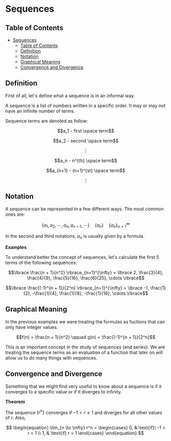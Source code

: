 # Sequences

## Table of Contents

- [Sequences](#sequences)
  - [Table of Contents](#table-of-contents)
  - [Definition](#definition)
  - [Notation](#notation)
  - [Graphical Meaning](#graphical-meaning)
  - [Convergence and Divergence](#convergence-and-divergence)

## Definition

First of all, let's define what a sequence is in an informal way.

A sequence is a list of numbers written in a specific order. It may or may not have an infinite number of terms.

Sequence terms are denoted as follow:

$$a_1 - first \space term$$

$$a_2 - second \space term$$

$$\vdots$$

$$a_n - n^{th} \space term$$

$$a_{n+1} - (n+1)^{st} \space term$$

$$\vdots$$

## Notation

A sequence can be represented in a few different ways. The most common ones are:

$$\lbrace a_1, a_2, \cdots, a_n, a_{n+1}, \cdots \rbrace \quad \lbrace a_n \rbrace \quad \lbrace a_n \rbrace_{n=1}^{\infty}$$

In the second and third notations, $a_n$ is usually given by a formula.

**Examples**

To understand better the concept of sequences, let's calculate the first 5 terms of the following sequences:

$$\lbrace \frac{n + 1}{n^2} \rbrace_{n=1}^{\infty} = \lbrace 2, \frac{3}{4}, \frac{4}{9}, \frac{5}{16}, \frac{6}{25}, \cdots \rbrace$$

$$\lbrace \frac{(-1)^{n + 1}}{2^n} \rbrace_{n=1}^{\infty} = \lbrace -1, \frac{1}{2}, -\frac{1}{4}, \frac{1}{8}, -\frac{1}{16}, \cdots \rbrace$$

## Graphical Meaning

In the previous examples we were treating the formulas as fuctions that can only have integer values.

$$f(n) = \frac{n + 1}{n^2} \qquad g(n) = \frac{(-1)^{n + 1}}{2^n}$$

This is an important concept in the study of sequences (and series). We are treating the sequence terms as an evaluation of a function that later on will allow us to do many things with sequences.

## Convergence and Divergence

Something that we might find very useful to know about a sequence is if it converges to a specific value or if it diverges to infinity.

**Theorem**

The sequence $\lbrace r^n \rbrace$ converges if $-1 < r \leq 1$ and diverges for all other values of $r$. Also,

$$
\begin{equation}
  \lim_{n \to \infty} r^n = 
    \begin{cases}
      0, & \text{if}\ -1 < r < 1 \\
      1, & \text{if} r = 1
    \end{cases}
\end{equation}
$$